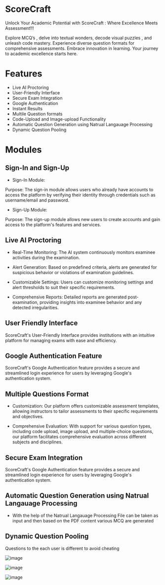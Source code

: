 
# ScoreCraft

Unlock Your Academic Potential with ScoreCraft : Where Excellence Meets Assessment!!!



Explore MCQ’s , delve into textual wonders, decode visual puzzles ,
and unleash code mastery. Experience diverse question formats for
comprehensive assessments. Embrace innovation in learning.
Your journey to academic excellence starts here.



# Features


* Live AI Proctoring
* User-Friendly Interface
* Secure Exam Integration
* Google Authentication
* Instant Results
* Multile Question formats
* Code-Upload and Image-upload Functionality
* Automatic Question Generation using Natrual Langauage Processing
* Dynamic Question Pooling 



# Modules


## Sign-In and Sign-Up 


* Sign-In Module:

Purpose: The sign-in module allows users who already have accounts to access the platform by verifying their identity through credentials such as username/email and password.

* Sign-Up Module:

Purpose: The sign-up module allows new users to create accounts and gain access to the platform's features and services.


## Live AI Proctoring



* Real-Time Monitoring: The AI system continuously monitors examinee activities during the examination.

* Alert Generation: Based on predefined criteria, alerts are generated for suspicious behavior or violations of examination guidelines.

* Customizable Settings: Users can customize monitoring settings and alert thresholds to suit their specific requirements.

* Comprehensive Reports: Detailed reports are generated post-examination, providing insights into examinee behavior and any detected irregularities.


## User Friendly Interface

ScoreCraft's User-Friendly Interface provides institutions with an intuitive platform for managing exams with ease and efficiency.

## Google Authentication Feature

ScoreCraft's Google Authentication feature provides a secure and streamlined login experience for users by leveraging Google's authentication system.


## Multiple Questions Format

* Customization: Our platform offers customizable assessment templates, allowing instructors to tailor assessments to their specific requirements and objectives.

* Comprehensive Evaluation: With support for various question types, including code upload, image upload, and multiple-choice questions, our platform facilitates comprehensive evaluation across different subjects and disciplines.

##  Secure Exam Integration

ScoreCraft's Google Authentication feature provides a secure and streamlined login experience for users by leveraging Google's authentication system.



## Automatic Question Generation using Natrual Langauage Processing 



* With the help of the Natrual Langauage Processing File can be taken as input and then based on the PDF content various MCQ are generated


## Dynamic Question Pooling 

Questions to the each user is different to avoid cheating









![image](https://github.com/07-Atharv/Team_anecdote/assets/87745693/37e082a4-d0b2-4574-8e6c-698d5b6ce673)

![image](https://github.com/07-Atharv/Team_anecdote/assets/87745693/30c68e91-47e1-4b6b-a9ad-862c3f7c027b)

![image](https://github.com/07-Atharv/Team_anecdote/assets/87745693/98c655bc-aa25-4428-b284-0c0167ac9fbf)

